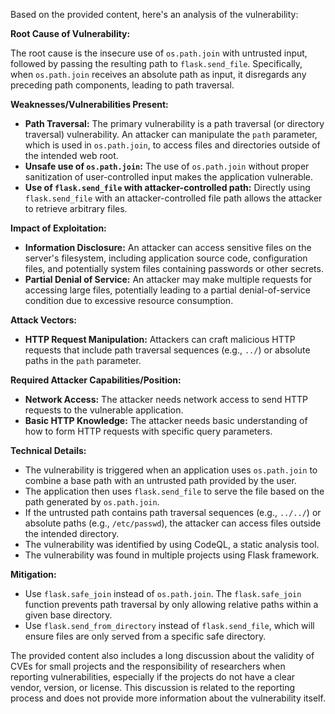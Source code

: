 Based on the provided content, here's an analysis of the vulnerability:

**Root Cause of Vulnerability:**

The root cause is the insecure use of `os.path.join` with untrusted input, followed by passing the resulting path to `flask.send_file`. Specifically, when `os.path.join` receives an absolute path as input, it disregards any preceding path components, leading to path traversal.

**Weaknesses/Vulnerabilities Present:**

*   **Path Traversal:** The primary vulnerability is a path traversal (or directory traversal) vulnerability. An attacker can manipulate the `path` parameter, which is used in `os.path.join`, to access files and directories outside of the intended web root.
*   **Unsafe use of `os.path.join`:** The use of `os.path.join` without proper sanitization of user-controlled input makes the application vulnerable.
*   **Use of `flask.send_file` with attacker-controlled path:** Directly using `flask.send_file` with an attacker-controlled file path allows the attacker to retrieve arbitrary files.

**Impact of Exploitation:**

*   **Information Disclosure:** An attacker can access sensitive files on the server's filesystem, including application source code, configuration files, and potentially system files containing passwords or other secrets.
*   **Partial Denial of Service:** An attacker may make multiple requests for accessing large files, potentially leading to a partial denial-of-service condition due to excessive resource consumption.

**Attack Vectors:**

*   **HTTP Request Manipulation:** Attackers can craft malicious HTTP requests that include path traversal sequences (e.g., `../`) or absolute paths in the `path` parameter.

**Required Attacker Capabilities/Position:**

*   **Network Access:** The attacker needs network access to send HTTP requests to the vulnerable application.
*   **Basic HTTP Knowledge:** The attacker needs basic understanding of how to form HTTP requests with specific query parameters.

**Technical Details:**

*   The vulnerability is triggered when an application uses `os.path.join` to combine a base path with an untrusted path provided by the user.
*   The application then uses `flask.send_file` to serve the file based on the path generated by `os.path.join`.
*   If the untrusted path contains path traversal sequences (e.g., `../../`) or absolute paths (e.g., `/etc/passwd`), the attacker can access files outside the intended directory.
*   The vulnerability was identified by using CodeQL, a static analysis tool.
*   The vulnerability was found in multiple projects using Flask framework.

**Mitigation:**

*   Use `flask.safe_join` instead of `os.path.join`. The `flask.safe_join` function prevents path traversal by only allowing relative paths within a given base directory.
*   Use `flask.send_from_directory` instead of `flask.send_file`, which will ensure files are only served from a specific safe directory.

The provided content also includes a long discussion about the validity of CVEs for small projects and the responsibility of researchers when reporting vulnerabilities, especially if the projects do not have a clear vendor, version, or license. This discussion is related to the reporting process and does not provide more information about the vulnerability itself.